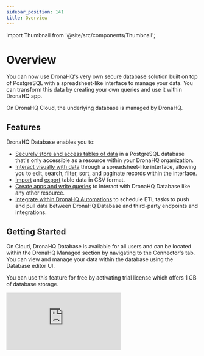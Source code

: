 ```yaml
---
sidebar_position: 141
title: Overview
---
```


import Thumbnail from '@site/src/components/Thumbnail';

# Overview
You can now use DronaHQ's very own secure database solution built on top of PostgreSQL with a spreadsheet-like interface to manage your data. You can transform this data by creating your own queries and use it within DronaHQ app. 

On DronaHQ Cloud, the underlying database is managed by DronaHQ.

<figure>
  <Thumbnail src="/img/dhq-database/dhq-database-editor-ui.png" alt="DronaHQ Database Editor UI" style={{ marginBottom: '0px' }}/>
</figure>

## Features
DronaHQ Database enables you to:

- [Securely store and access tables of data](/dronahq-database/dhq-database-editor-ui/#manage-tables) in a PostgreSQL database that's only accessible as a resource within your DronaHQ organization.
- [Interact visually with data](/dronahq-database/dhq-database-editor-ui/#create-edit-and-delete-fields) through a spreadsheet-like interface, allowing you to edit, search, filter, sort, and paginate records within the interface.
- [Import](/dronahq-database/dhq-database-editor-ui/#import-csv) and [export](/dronahq-database/dhq-database-access-data-externally) table data in CSV format.
- [Create apps and write queries](/dronahq-database/dhq-database-use-in-app) to interact with DronaHQ Database like any other resource.
- [Integrate within DronaHQ Automations](/dronahq-database/dhq-database-use-in-app) to schedule ETL tasks to push and pull data between DronaHQ Database and third-party endpoints and integrations.

## Getting Started
On Cloud, DronaHQ Database is available for all users and can be located within the DronaHQ Managed section by navigating to the Connector's tab. You can view and manage your data within the database using the Database editor UI. 

You can use this feature for free by activating trial license which offers 1 GB of database storage.

<div style={{ position: 'relative', paddingBottom: 'calc(46.33333333333333% + 41px)', height: 0 }}>
  <iframe
    src="https://demo.arcade.software/B1S3Tb2n8Jqd4OCTKMWP?embed"
    title="DronaHQ Database - Access & Activation flow"
    frameBorder="0"
    loading="lazy"
    allowFullScreen
    style={{ position: 'absolute', top: 0, left: 0, width: '100%', height: '100%', colorScheme: 'light' }}
    webkitallowfullscreen
    mozallowfullscreen
  ></iframe>
</div>
